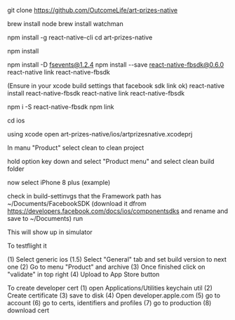
git clone https://github.com/OutcomeLife/art-prizes-native

brew install node
brew install watchman

npm install -g react-native-cli
cd art-prizes-native

npm install

npm install -D fsevents@1.2.4
npm install --save react-native-fbsdk@0.6.0 react-native link react-native-fbsdk

(Ensure in your xcode build settings that facebook sdk link ok)
react-native install react-native-fbsdk
react-native link react-native-fbsdk

npm i -S react-native-fbsdk
npm link




cd ios

using xcode open art-prizes-native/ios/artprizesnative.xcodeprj

In manu "Product" select clean to clean project

hold option key down and select "Product menu" and select clean build folder

now select iPhone 8 plus (example) 

check in build-settinvgs that the Framework path has ~/Documents/FacebookSDK
(download it dfrom https://developers.facebook.com/docs/ios/componentsdks and rename and save to ~/Documents)
run

This will show up in simulator

To testflight it

(1) Select generic ios 
(1.5) Select "General" tab  and set build version to next one
(2) Go to menu "Product" and archive
(3) Once finished click  on "validate" in top right
(4) Upload to App Store button

To create developer cert
(1) open Applications/Utilities keychain util
(2) Create certificate 
(3) save to disk
(4) Open developer.apple.com 
(5) go to account
(6) go to certs, identifiers and profiles
(7) go to production
(8) download cert
